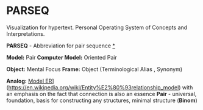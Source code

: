 # PARSEQ
Visualization for hypertext. Personal Operating System of Concepts and Interpretations.

**PARSEQ** - Abbreviation for pair sequence  [*](https://mistysystem.com/doc/parseq.html)

**Model:** Pair **Сomputer Model:** Oriented Pair

**Object:** Mental Focus **Frame:** Object (Terminological Alias , Synonym)

**Analog:** [Model ER]([)](https://en.wikipedia.org/wiki/Entity%E2%80%93relationship_model) with an emphasis on the fact that connection is also an essence **Pair** - universal, foundation, basis for constructing any structures, minimal structure (**Binom**)
